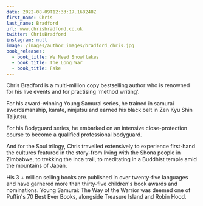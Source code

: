 ```yaml
---
date: 2022-08-09T12:33:17.168248Z
first_name: Chris
last_name: Bradford
url: www.chrisbradford.co.uk
twitter: ChrisBradford
instagram: null
image: /images/author_images/bradford_chris.jpg
book_releases:
  - book_title: We Need Snowflakes
  - book_title: The Long War
  - book_title: Fake
---
```

Chris Bradford is a multi-million copy bestselling author who is renowned for his live events and for practising 'method writing'. 



For his award-winning Young Samurai series, he trained in samurai swordsmanship, karate, ninjutsu and earned his black belt in Zen Kyu Shin Taijutsu. 



For his Bodyguard series, he embarked on an intensive close-protection course to become a qualified professional bodyguard. 



And for the Soul trilogy, Chris travelled extensively to experience first-hand the cultures featured in the story-from living with the Shona people in Zimbabwe, to trekking the Inca trail, to meditating in a Buddhist temple amid the mountains of Japan.



His 3 + million selling books are published in over twenty-five languages and have garnered more than thirty-five children's book awards and nominations.  Young Samurai: The Way of the Warrior was deemed one of Puffin's 70 Best Ever Books, alongside Treasure Island and Robin Hood.